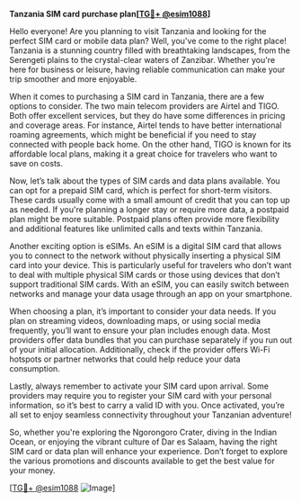 **Tanzania SIM card purchase plan[[TG💪+ @esim1088](https://t.me/s/esim1088)]**

Hello everyone! Are you planning to visit Tanzania and looking for the perfect SIM card or mobile data plan? Well, you've come to the right place! Tanzania is a stunning country filled with breathtaking landscapes, from the Serengeti plains to the crystal-clear waters of Zanzibar. Whether you're here for business or leisure, having reliable communication can make your trip smoother and more enjoyable.

When it comes to purchasing a SIM card in Tanzania, there are a few options to consider. The two main telecom providers are Airtel and TIGO. Both offer excellent services, but they do have some differences in pricing and coverage areas. For instance, Airtel tends to have better international roaming agreements, which might be beneficial if you need to stay connected with people back home. On the other hand, TIGO is known for its affordable local plans, making it a great choice for travelers who want to save on costs.

Now, let’s talk about the types of SIM cards and data plans available. You can opt for a prepaid SIM card, which is perfect for short-term visitors. These cards usually come with a small amount of credit that you can top up as needed. If you're planning a longer stay or require more data, a postpaid plan might be more suitable. Postpaid plans often provide more flexibility and additional features like unlimited calls and texts within Tanzania.

Another exciting option is eSIMs. An eSIM is a digital SIM card that allows you to connect to the network without physically inserting a physical SIM card into your device. This is particularly useful for travelers who don’t want to deal with multiple physical SIM cards or those using devices that don’t support traditional SIM cards. With an eSIM, you can easily switch between networks and manage your data usage through an app on your smartphone.

When choosing a plan, it’s important to consider your data needs. If you plan on streaming videos, downloading maps, or using social media frequently, you’ll want to ensure your plan includes enough data. Most providers offer data bundles that you can purchase separately if you run out of your initial allocation. Additionally, check if the provider offers Wi-Fi hotspots or partner networks that could help reduce your data consumption.

Lastly, always remember to activate your SIM card upon arrival. Some providers may require you to register your SIM card with your personal information, so it’s best to carry a valid ID with you. Once activated, you’re all set to enjoy seamless connectivity throughout your Tanzanian adventure!

So, whether you're exploring the Ngorongoro Crater, diving in the Indian Ocean, or enjoying the vibrant culture of Dar es Salaam, having the right SIM card or data plan will enhance your experience. Don’t forget to explore the various promotions and discounts available to get the best value for your money.

[[TG💪+ @esim1088](https://t.me/s/esim1088) ![Image](https://i.postimg.cc/Y0z9fWf4/image.png)]